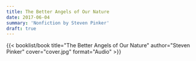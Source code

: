 ```yaml
---
title: The Better Angels of Our Nature
date: 2017-06-04
summary: 'Nonfiction by Steven Pinker'
draft: true
---
```


{{< booklist/book
title="The Better Angels of Our Nature"
author="Steven Pinker"
cover="cover.jpg"
format="Audio" >}}
